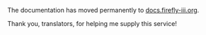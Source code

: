 The documentation has moved permanently to [docs.firefly-iii.org](https://docs.firefly-iii.org/firefly-iii/concepts/tags/).

Thank you, translators, for helping me supply this service!
